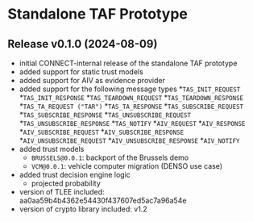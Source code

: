 # Standalone TAF Prototype

## Release v0.1.0 (2024-08-09)
 
 * initial CONNECT-internal release of the standalone TAF prototype
 * added support for static trust models
 * added support for AIV as evidence provider
 * added support for the following message types
		 *`TAS_INIT_REQUEST`
		 *`TAS_INIT_RESPONSE`
		 *`TAS_TEARDOWN_REQUEST`
		 *`TAS_TEARDOWN_RESPONSE`
		 *`TAS_TA_REQUEST ("TAR")`
		 *`TAS_TA_RESPONSE`
		 *`TAS_SUBSCRIBE_REQUEST`
		 *`TAS_SUBSCRIBE_RESPONSE`
		 *`TAS_UNSUBSCRIBE_REQUEST`
		 *`TAS_UNSUBSCRIBE_RESPONSE`
		 *`TAS_NOTIFY`
		 *`AIV_REQUEST`
		 *`AIV_RESPONSE`
		 *`AIV_SUBSCRIBE_REQUEST`
		 *`AIV_SUBSCRIBE_RESPONSE`
		 *`AIV_UNSUBSCRIBE_REQUEST`
		 *`AIV_UNSUBSCRIBE_RESPONSE`
		 *`AIV_NOTIFY`
 * added trust models 
   * `BRUSSELS@0.0.1`: backport of the Brussels demo
   * `VCM@0.0.1`: vehicle computer migration (DENSO use case)
 * added trust decision engine logic
   * projected probability
 * version of TLEE included: aa0aa59b4b4362e54430f437607ed5ac7a96a54e
 * version of crypto library included: v1.2
